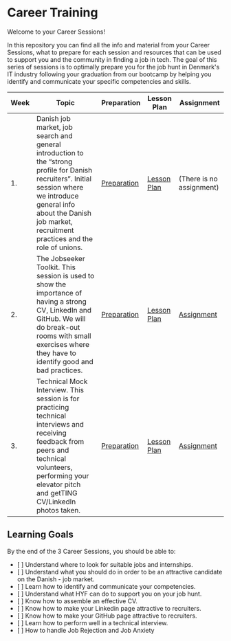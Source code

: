 # Career Training

Welcome to your Career Sessions!

In this repository you can find all the info and material from your Career Sessions, what to prepare for each session and resources that can be used to support you and the community in finding a job in tech. The goal of this series of sessions is to optimally prepare you for the job hunt in Denmark's IT industry following your graduation from our bootcamp by helping you identify and communicate your specific competencies and skills. 

| Week | Topic                                                                                                       | Preparation                              | Lesson Plan                                       | Assignment                    |
| ---- | ----------------------------------------------------------------------------------------------------------- | ---------------------------------------- | ------------------------------------------------- | ----------------------------- |
| 1.   | Danish job market, job search and general introduction to the “strong profile for Danish recruiters”. Initial session where we introduce general info about the Danish job market, recruitment practices and the role of unions. | [Preparation](./week1/preparation.md) | [Lesson Plan](./week1/lesson-plan.md) | (There is no assignment) |
| 2.   | The Jobseeker Toolkit. This session is used to show the importance of having a strong CV, LinkedIn and GitHub. We will do break-out rooms with small exercises where they have to identify good and bad practices. | [Preparation](./week2/preparation.md) | [Lesson Plan](./week2/lesson-plan.md) | [Assignment](./week2/assignment.md) |
| 3.   | Technical Mock Interview. This session is for practicing technical interviews and receiving feedback from peers and technical volunteers, performing your elevator pitch and getTING CV/LinkedIn photos taken. | [Preparation](./week3/preparation.md) | [Lesson Plan](./week3/lesson-plan.md) | [Assignment](./week3/assignment.md) |

## Learning Goals
By the end of the 3 Career Sessions, you should be able to:

- [ ] Understand where to look for suitable jobs and internships.
- [ ] Understand what you should do in order to be an attractive candidate on the Danish - job market.
- [ ] Learn how to identify and communicate your competencies.
- [ ] Understand what HYF can do to support you on your job hunt.
- [ ] Know how to assemble an effective CV.
- [ ] Know how to make your Linkedin page attractive to recruiters.
- [ ] Know how to make your GitHub page attractive to recruiters.
- [ ] Learn how to perform well in a technical interview.
- [ ] How to handle Job Rejection and Job Anxiety

